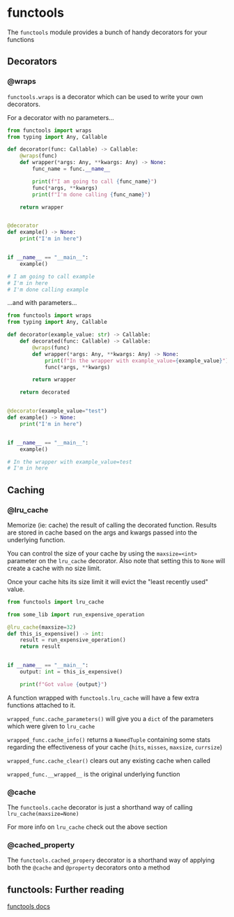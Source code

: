 # functools

The `functools` module provides a bunch of handy decorators for your functions

## Decorators

### @wraps

`functools.wraps` is a decorator which can be used to write your own decorators.

For a decorator with no parameters...

```python
from functools import wraps
from typing import Any, Callable

def decorator(func: Callable) -> Callable:
    @wraps(func)
    def wrapper(*args: Any, **kwargs: Any) -> None:
        func_name = func.__name__

        print(f"I am going to call {func_name}")
        func(*args, **kwargs)
        print(f"I'm done calling {func_name}")

    return wrapper


@decorator
def example() -> None:
    print("I'm in here")


if __name__ == "__main__":
    example()

# I am going to call example
# I'm in here
# I'm done calling example
```

...and with parameters...

```python
from functools import wraps
from typing import Any, Callable

def decorator(example_value: str) -> Callable:
    def decorated(func: Callable) -> Callable:
        @wraps(func)
        def wrapper(*args: Any, **kwargs: Any) -> None:
            print(f"In the wrapper with example_value={example_value}")
            func(*args, **kwargs)

        return wrapper

    return decorated


@decorator(example_value="test")
def example() -> None:
    print("I'm in here")


if __name__ == "__main__":
    example()

# In the wrapper with example_value=test
# I'm in here
```

## Caching

### @lru_cache

Memorize (ie: cache) the result of calling the decorated function. Results are
stored in cache based on the args and kwargs passed into the underlying function.

You can control the size of your cache by using the `maxsize=<int>` parameter on
the `lru_cache` decorator. Also note that setting this to `None` will create a
cache with no size limit.

Once your cache hits its size limit it will evict the "least recently used" value.

```python
from functools import lru_cache

from some_lib import run_expensive_operation

@lru_cache(maxsize=32)
def this_is_expensive() -> int:
    result = run_expensive_operation()
    return result


if __name__ == "__main__":
    output: int = this_is_expensive()

    print(f"Got value {output}")
```

A function wrapped with `functools.lru_cache` will have a few extra functions attached
to it.

`wrapped_func.cache_parameters()` will give you a `dict` of the parameters which
were given to `lru_cache`

`wrapped_func.cache_info()` returns a `NamedTuple` containing some stats regarding
the effectiveness of your cache (`hits`, `misses`, `maxsize`, `currsize`)

`wrapped_func.cache_clear()` clears out any existing cache when called

`wrapped_func.__wrapped__` is the original underlying function

### @cache

The `functools.cache` decorator is just a shorthand way of calling `lru_cache(maxsize=None)`

For more info on `lru_cache` check out the above section

### @cached_property

The `functools.cached_propery` decorator is a shorthand way of applying both the
`@cache` and `@property` decorators onto a method

## functools: Further reading

[functools docs][docs]

[docs]:https://docs.python.org/3/library/functools.html "https://docs.python.org/3/library/functools.html"
